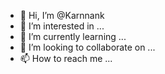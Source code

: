 - 👋 Hi, I’m @Karnnank
- 👀 I’m interested in ...
- 🌱 I’m currently learning ...
- 💞️ I’m looking to collaborate on ...
- 📫 How to reach me ...

<!---
Karnnank/Karnnank is a ✨ special ✨ repository because its `README.md` (this file) appears on your GitHub profile.
You can click the Preview link to take a look at your changes.
--->
